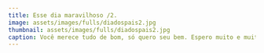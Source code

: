 ```yaml
---
title: Esse dia maravilhoso /2. 
image: assets/images/fulls/diadospais2.jpg
thumbnail: assets/images/fulls/diadospais2.jpg
caption: Você merece tudo de bom, só quero seu bem. Espero muito e muitos anos ao seu lado <3
---
```

